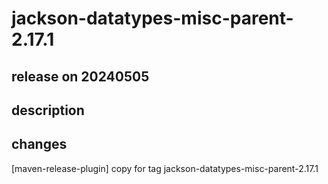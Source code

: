 # jackson-datatypes-misc-parent-2.17.1

## release on 20240505

## description

## changes

[maven-release-plugin] copy for tag jackson-datatypes-misc-parent-2.17.1

